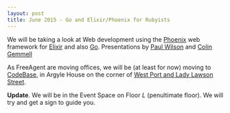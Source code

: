 ```yaml
---
layout: post
title: June 2015 - Go and Elixir/Phoenix for Rubyists
---
```


We will be taking a look at Web development using the [Phoenix](http://www.phoenixframework.org) web framework for [Elixir](http://elixir-lang.org) and also [Go](http://golang.org). Presentations by [Paul Wilson](https://twitter.com/paulanthonywils) and [Colin Gemmell](https://twitter.com/colin_gemmell)

As FreeAgent are moving offices, we will be (at least for now) moving to [CodeBase](http://www.thisiscodebase.com), in Argyle House on the corner of [West Port and Lady Lawson Street](https://goo.gl/maps/ZuPgH).

**Update**.  We will be in the Event Space on Floor *L* (penultimate floor). We will try and get a sign to guide you.
